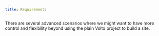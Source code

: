 ```yaml
---
title: Requirements
---
```


There are several advanced scenarios where we might want to have more control and flexibility beyond using the plain Volto project to build a site.